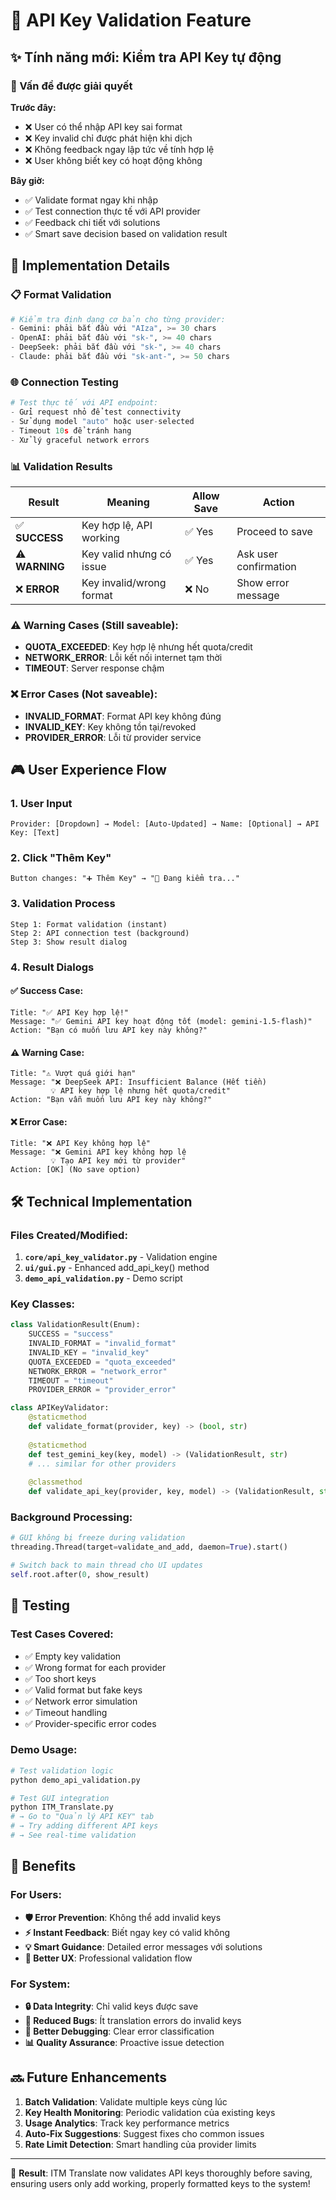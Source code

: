 # 🔐 API Key Validation Feature

## ✨ Tính năng mới: Kiểm tra API Key tự động

### 🎯 Vấn đề được giải quyết
**Trước đây:**
- ❌ User có thể nhập API key sai format
- ❌ Key invalid chỉ được phát hiện khi dịch
- ❌ Không feedback ngay lập tức về tính hợp lệ
- ❌ User không biết key có hoạt động không

**Bây giờ:**
- ✅ Validate format ngay khi nhập
- ✅ Test connection thực tế với API provider
- ✅ Feedback chi tiết với solutions
- ✅ Smart save decision based on validation result

## 🔧 Implementation Details

### 📋 Format Validation
```python
# Kiểm tra định dạng cơ bản cho từng provider:
- Gemini: phải bắt đầu với "AIza", >= 30 chars
- OpenAI: phải bắt đầu với "sk-", >= 40 chars  
- DeepSeek: phải bắt đầu với "sk-", >= 40 chars
- Claude: phải bắt đầu với "sk-ant-", >= 50 chars
```

### 🌐 Connection Testing
```python
# Test thực tế với API endpoint:
- Gửi request nhỏ để test connectivity
- Sử dụng model "auto" hoặc user-selected
- Timeout 10s để tránh hang
- Xử lý graceful network errors
```

### 📊 Validation Results
| Result | Meaning | Allow Save | Action |
|--------|---------|-----------|---------|
| ✅ **SUCCESS** | Key hợp lệ, API working | ✅ Yes | Proceed to save |
| ⚠️ **WARNING** | Key valid nhưng có issue | ✅ Yes | Ask user confirmation |
| ❌ **ERROR** | Key invalid/wrong format | ❌ No | Show error message |

### ⚠️ Warning Cases (Still saveable):
- **QUOTA_EXCEEDED**: Key hợp lệ nhưng hết quota/credit
- **NETWORK_ERROR**: Lỗi kết nối internet tạm thời
- **TIMEOUT**: Server response chậm

### ❌ Error Cases (Not saveable):
- **INVALID_FORMAT**: Format API key không đúng
- **INVALID_KEY**: Key không tồn tại/revoked
- **PROVIDER_ERROR**: Lỗi từ provider service

## 🎮 User Experience Flow

### 1. **User Input**
```
Provider: [Dropdown] → Model: [Auto-Updated] → Name: [Optional] → API Key: [Text]
```

### 2. **Click "Thêm Key"**
```
Button changes: "➕ Thêm Key" → "🔄 Đang kiểm tra..."
```

### 3. **Validation Process**
```
Step 1: Format validation (instant)
Step 2: API connection test (background)
Step 3: Show result dialog
```

### 4. **Result Dialogs**

#### ✅ **Success Case:**
```
Title: "✅ API Key hợp lệ!"
Message: "✅ Gemini API key hoạt động tốt (model: gemini-1.5-flash)"
Action: "Bạn có muốn lưu API key này không?"
```

#### ⚠️ **Warning Case:**
```
Title: "⚠️ Vượt quá giới hạn"  
Message: "❌ DeepSeek API: Insufficient Balance (Hết tiền)
         💡 API key hợp lệ nhưng hết quota/credit"
Action: "Bạn vẫn muốn lưu API key này không?"
```

#### ❌ **Error Case:**
```
Title: "❌ API Key không hợp lệ"
Message: "❌ Gemini API key không hợp lệ
         💡 Tạo API key mới từ provider"
Action: [OK] (No save option)
```

## 🛠️ Technical Implementation

### Files Created/Modified:
1. **`core/api_key_validator.py`** - Validation engine
2. **`ui/gui.py`** - Enhanced add_api_key() method
3. **`demo_api_validation.py`** - Demo script

### Key Classes:
```python
class ValidationResult(Enum):
    SUCCESS = "success"
    INVALID_FORMAT = "invalid_format" 
    INVALID_KEY = "invalid_key"
    QUOTA_EXCEEDED = "quota_exceeded"
    NETWORK_ERROR = "network_error"
    TIMEOUT = "timeout"
    PROVIDER_ERROR = "provider_error"

class APIKeyValidator:
    @staticmethod
    def validate_format(provider, key) -> (bool, str)
    
    @staticmethod  
    def test_gemini_key(key, model) -> (ValidationResult, str)
    # ... similar for other providers
    
    @classmethod
    def validate_api_key(provider, key, model) -> (ValidationResult, str)
```

### Background Processing:
```python
# GUI không bị freeze during validation
threading.Thread(target=validate_and_add, daemon=True).start()

# Switch back to main thread cho UI updates
self.root.after(0, show_result)
```

## 🧪 Testing

### Test Cases Covered:
- ✅ Empty key validation
- ✅ Wrong format for each provider
- ✅ Too short keys
- ✅ Valid format but fake keys
- ✅ Network error simulation
- ✅ Timeout handling
- ✅ Provider-specific error codes

### Demo Usage:
```bash
# Test validation logic
python demo_api_validation.py

# Test GUI integration  
python ITM_Translate.py
# → Go to "Quản lý API KEY" tab
# → Try adding different API keys
# → See real-time validation
```

## 🎯 Benefits

### For Users:
- **🛡️ Error Prevention**: Không thể add invalid keys
- **⚡ Instant Feedback**: Biết ngay key có valid không
- **💡 Smart Guidance**: Detailed error messages với solutions
- **🚀 Better UX**: Professional validation flow

### For System:
- **🔒 Data Integrity**: Chỉ valid keys được save
- **🐛 Reduced Bugs**: Ít translation errors do invalid keys
- **🔧 Better Debugging**: Clear error classification
- **📊 Quality Assurance**: Proactive issue detection

## 🔜 Future Enhancements

1. **Batch Validation**: Validate multiple keys cùng lúc
2. **Key Health Monitoring**: Periodic validation của existing keys
3. **Usage Analytics**: Track key performance metrics
4. **Auto-Fix Suggestions**: Suggest fixes cho common issues
5. **Rate Limit Detection**: Smart handling của provider limits

---

🎉 **Result**: ITM Translate now validates API keys thoroughly before saving, ensuring users only add working, properly formatted keys to the system!
